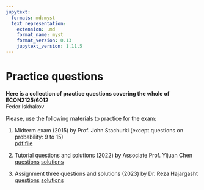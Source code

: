 ```yaml
---
jupytext:
  formats: md:myst
  text_representation:
    extension: .md
    format_name: myst
    format_version: 0.13
    jupytext_version: 1.11.5
---
```


# Practice questions
**Here is a collection of practice questions covering the whole of ECON2125/6012** \
Fedor Iskhakov

Please, use the following materials to practice for the exam:

1. Midterm exam (2015) by Prof. John Stachurki (except questions on probability: 9 to 15) \
[pdf file](_static/pdf/2015_midterm_with_solutions.pdf)

2. Tutorial questions and solutions (2022) by Associate Prof. Yijuan Chen \
[questions](_static/pdf/2022s2_w5_Questions_2019.pdf)
[solutions](_static/pdf/2022s2_w5_Solutions_2019.pdf)

2. Assignment three questions and solutions (2023) by Dr. Reza Hajargasht \
[questions](_static/pdf/2023s1_3_Q_ECON2125.pdf)
[solutions](_static/pdf/2023s1_3_S_ECON2125.pdf)

